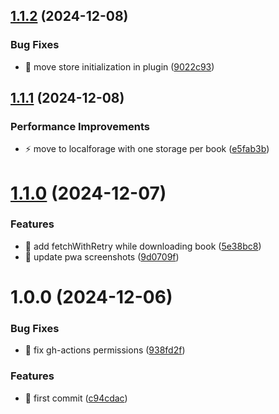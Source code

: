 ## [1.1.2](https://github.com/pcorbel/kai-master/compare/v1.1.1...v1.1.2) (2024-12-08)


### Bug Fixes

* :bug: move store initialization in plugin ([9022c93](https://github.com/pcorbel/kai-master/commit/9022c93f2afdd327d3d638c39f16b680164634f9))

## [1.1.1](https://github.com/pcorbel/kai-master/compare/v1.1.0...v1.1.1) (2024-12-08)


### Performance Improvements

* :zap: move to localforage with one storage per book ([e5fab3b](https://github.com/pcorbel/kai-master/commit/e5fab3b6c58b33c60c3d41af8e11112e42f5ccd2))

# [1.1.0](https://github.com/pcorbel/kai-master/compare/v1.0.0...v1.1.0) (2024-12-07)


### Features

* :goal_net: add fetchWithRetry while downloading book ([5e38bc8](https://github.com/pcorbel/kai-master/commit/5e38bc853ad276e966a5258226ea7682ab7160bf))
* :wrench: update pwa screenshots ([9d0709f](https://github.com/pcorbel/kai-master/commit/9d0709f01bce953db5ef181c66c150bdc78c3095))

# 1.0.0 (2024-12-06)


### Bug Fixes

* :wrench: fix gh-actions permissions ([938fd2f](https://github.com/pcorbel/kai-master/commit/938fd2f315ad0334669c9b96f26951558ccd35ea))


### Features

* :tada: first commit ([c94cdac](https://github.com/pcorbel/kai-master/commit/c94cdac081211bbe3bc62c3700c25bfcf7563bf4))
